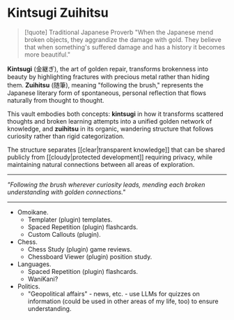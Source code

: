 # Kintsugi Zuihitsu

> [!quote] Traditional Japanese Proverb
> "When the Japanese mend broken objects, they aggrandize the damage with gold. They believe that when something's suffered damage and has a history it becomes more beautiful."

**Kintsugi** (金継ぎ), the art of golden repair, transforms brokenness into beauty by highlighting fractures with precious metal rather than hiding them. **Zuihitsu** (随筆), meaning "following the brush," represents the Japanese literary form of spontaneous, personal reflection that flows naturally from thought to thought.

This vault embodies both concepts: **kintsugi** in how it transforms scattered thoughts and broken learning attempts into a unified golden network of knowledge, and **zuihitsu** in its organic, wandering structure that follows curiosity rather than rigid categorization.

The structure separates [[clear|transparent knowledge]] that can be shared publicly from [[cloudy|protected development]] requiring privacy, while maintaining natural connections between all areas of exploration.

---

*"Following the brush wherever curiosity leads, mending each broken understanding with golden connections."*

---

- Omoikane.
	 - Templater (plugin) templates.
	 - Spaced Repetition (plugin) flashcards.
	 - Custom Callouts (plugin).
 - Chess.
	 - Chess Study (plugin) game reviews.
	 - Chessboard Viewer (plugin) position study.
 - Languages.
	 - Spaced Repetition (plugin) flashcards.
	 - WaniKani?
 - Politics.
	 - "Geopolitical affairs" - news, etc. - use LLMs for quizzes on information (could be used in other areas of my life, too) to ensure understanding.
